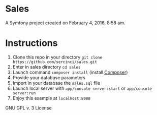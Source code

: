 Sales
=====

A Symfony project created on February 4, 2016, 8:58 am.

Instructions
===

1. Clone this repo in your directory `git clone https://github.com/sercinci/sales.git`
2. Enter in sales directory `cd sales`
3. Launch command `composer install` (install [Composer](https://getcomposer.org/doc/00-intro.md))
4. Provide your database parameters
5. Import in your database the `sales.sql` file
6. Launch local server with `app/console server:start` or `app/console server:run`
7. Enjoy this example at `localhost:8000`


GNU GPL v. 3 License